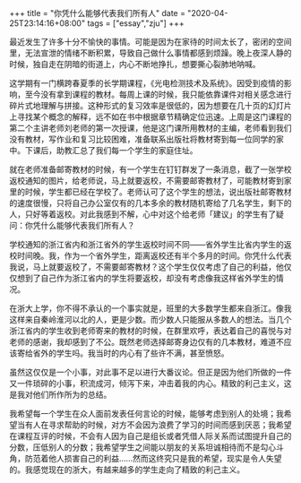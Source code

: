 +++
title = "你凭什么能够代表我们所有人"
date = "2020-04-25T23:14:16+08:00"
tags = ["essay","zju"]
+++

最近发生了许多十分不愉快的事情。可能是因为在家待的时间太长了，密闭的空间里，无法宣泄的情绪不断积累，导致自己做什么事情都感到烦躁。晚上夜深人静的时候，独自走在阴暗的街道上，内心不断地挣扎，想要撕心裂肺地呐喊。

这学期有一门横跨春夏季的长学期课程，《光电检测技术及系统》。因受到疫情的影响，至今没有拿到课程的教材。每周上课的时候，我只能依靠课件对相关感念进行碎片式地理解与拼接。这种形式的复习效率是很低的，因为想要在几十页的幻灯片上寻找某个概念的解释，远不如在书中根据章节精确定位迅速。上周是这门课程的第二个主讲老师刘老师的第一次授课，他是这门课所用教材的主编，老师看到我们没有教材，写作业和复习比较困难，准备联系出版社将教材寄到每一位同学的家中。下课后，助教汇总了我们每一个学生的家庭住址。

就在老师准备邮寄教材的时候，有一个学生在钉钉群发了一条消息，截了一张学校返校通知的图片，给老师说，马上就要返校，不需要邮寄教材了，可能教材寄到家里的时候，学生都已经在学校了。老师认可了这个学生的想法，说出版社邮寄教材的速度很慢，只将自己办公室仅有的几本多余的教材随机寄给了几名学生，剩下的人，只好等着返校。对此我感到不解，心中对这个给老师「建议」的学生有了疑问：你凭什么能够代表我们所有人？

学校通知的浙江省内和浙江省外的学生返校时间不同——省外学生比省内学生的返校时间晚。我，作为一个省外学生，距离返校还有半个多月的时间。你凭什么代表我说，马上就要返校了，不需要邮寄教材？这个学生仅仅考虑了自己的利益，他仅仅想到了自己作为浙江省内的学生将要返校，却没有考虑像我这样省外学生的情况。

在浙大上学，你不得不承认的一个事实就是，班里的大多数学生都来自浙江。像我这样来自秦岭淮河以北的人，更是少数。而少数人只能服从多数人的想法。当几个浙江省内的学生收到老师寄来的教材的时候，在群里欢呼，表达着自己的喜悦与对老师的感谢，我却感到了不公。既然老师选择邮寄身边仅有的几本教材，难道不应该寄给省外的学生吗。我当时的内心有了些许不满，甚至愤怒。

虽然这仅仅是一个小事，对此事不足以进行大番议论。但正是因为他们所做的一件又一件琐碎的小事，积流成河，倾泻下来，冲击着我的内心。精致的利己主义，这是我对他们所作所为的总结。

我希望每一个学生在众人面前发表任何言论的时候，能够考虑到别人的处境；我希望当有人在寻求帮助的时候，对方不会因为浪费了学习的时间而感到厌恶；我希望在课程互评的时候，不会有人因为自己是组长或者凭借人际关系而试图提升自己的分数，压低别人的分数；我希望学生之间能以朋友的关系坦诚相待而不是勾心斗角，防范着他人损害自己的利益……然而这终究只是我的希望，现实是令人失望的。我感觉现在的浙大，有越来越多的学生走向了精致的利己主义。